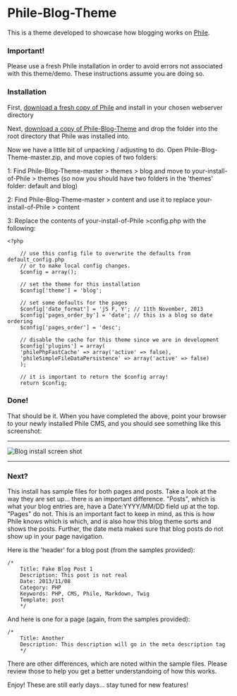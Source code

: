 Phile-Blog-Theme
================

This is a theme developed to showcase how blogging works on [Phile](https://github.com/PhileCMS).

### Important!

Please use a fresh Phile installation in order to avoid errors not associated with this theme/demo.  These instructions assume you are doing so.

### Installation
First, [download a fresh copy of Phile](https://github.com/PhileCMS/Phile/archive/master.zip) and install in your chosen webserver directory

Next, [download a copy of Phile-Blog-Theme](https://github.com/james2doyle/Phile-Blog-Theme/archive/master.zip) and drop the folder into the root directory that Phile was installed into.

Now we have a little bit of unpacking / adjusting to do.  Open Phile-Blog-Theme-master.zip, and move copies of two folders:

1: Find Phile-Blog-Theme-master > themes > blog and move to your-install-of-Phile > themes (so now you  should have two folders in the 'themes' folder: default and blog)

2: Find Phile-Blog-Theme-master > content and use it to replace your-install-of-Phile > content

3: Replace the contents of your-install-of-Phile >config.php with the following:

 
	<?php
		
		// use this config file to overwrite the defaults from default_config.php
		// or to make local config changes.
		$config = array();
		
		// set the theme for this installation
		$config['theme'] = 'blog';
		
		// set some defaults for the pages
		$config['date_format'] = 'jS F, Y'; // 11th November, 2013
		$config['pages_order_by'] = 'date'; // this is a blog so date ordering
		$config['pages_order'] = 'desc';
		
		// disable the cache for this theme since we are in development
		$config['plugins'] = array(
		'philePhpFastCache' => array('active' => false),
		'phileSimpleFileDataPersistence' => array('active' => false)
		);
		
		// it is important to return the $config array!
		return $config; 

### Done!

That should be it.  When you have completed the above, point your browser to your newly installed Phile CMS, and you should see something like this screenshot:
<hr>

![Blog install screen shot](content/blog-screenie.jpg "Blog install screenshot")

<hr>

### Next?

This install has sample files for both pages and posts.  Take a look at the way they are set up... there is an important difference.  "Posts", which is what your blog entries are, have a Date:YYYY/MM/DD field up at the top.  "Pages" do not.  This is an important fact to keep in mind, as this is how Phile knows which is which, and is also how this blog theme sorts and shows the posts.  Further, the date meta makes sure that blog posts do not show up in your page navigation.

Here is the 'header' for a blog post (from the samples provided):

	/*
		Title: Fake Blog Post 1
		Description: This post is not real
		Date: 2013/11/08
		Category: PHP
		Keywords: PHP, CMS, Phile, Markdown, Twig
		Template: post
		*/
		
And here is one for a page (again, from the samples provided):

	/*
		Title: Another
		Description: This description will go in the meta description tag
		*/
		
There are other differences, which are noted within the sample files.  Please review those to help you get a better understandoing of how this works.  

Enjoy! These are still early days... stay tuned for new features!
